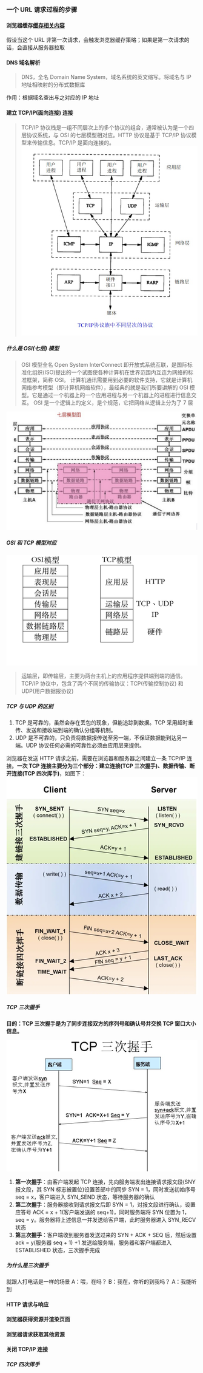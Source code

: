 <!--
 * @Author: your name
 * @Date: 2020-06-24 09:08:19
 * @LastEditTime: 2020-06-27 10:22:10
 * @LastEditors: Please set LastEditors
 * @Description: In User Settings Edit
 * @FilePath: /learningnotes/整理/一个URL的请求过程.md
-->

### 一个 URL 请求过程的步骤

#### 浏览器缓存[缓存相关内容](./性能优化.md)

假设当这个 URL 非第一次请求，会触发浏览器缓存策略；如果是第一次请求的话，会直接从服务器拉取

#### DNS 域名解析

> DNS，全名 Domain Name System，域名系统的英文缩写。将域名与 IP 地址相映射的分布式数据库

作用：根据域名查出与之对应的 IP 地址

#### 建立 TCP/IP(面向连接) 连接

> TCP/IP 协议栈是一组不同层次上的多个协议的组合，通常被认为是一个四层协议系统，与 OSI 的七层模型相对应。HTTP 协议是基于 TCP/IP 协议模型来传输信息。TCP/IP 是面向连接的。
> ![TCP/IP协议栈的组成](../image/TCP:IP.jpg)

##### 什么是 OSI(七层) 模型

> OSI 模型全名 Open System InterConnect 即开放式系统互联，是国际标准化组织(ISO)提出的一个试图使各种计算机在世界范围内互连为网络的标准框架，简称 OSI。
> 计算机通讯需要用到必要的软件支持，它就是计算机网络参考模型（即计算机网络软件），最经典的就是我们所要讲解的 OSI 模型。它是通过一个机器上的一个应用进程与另一个机器上的进程进行信息交互。
> OSI 是一个逻辑上的定义，是个规范，它把网络从逻辑上分为了 7 层

![OSI7层模型](../image/OSI.png)

##### OSI 和 TCP 模型对应

![OSI和TCP](../image/OSI和TCP模型.png)

> 运输层，即传输层，主要为两台主机上的应用程序提供端到端的通信。TCP/IP 协议中，包含了两个不同的传输协议：TCP(传输控制协议) 和 UDP(用户数据报协议)

##### TCP 与 UDP 的区别

1. TCP 是可靠的，虽然会存在丢包的现象，但能追踪到数据。TCP 采用超时重传、发送和接收端到端的确认分组等机制。
2. UDP 是不可靠的，只负责将数据报传送至另一端，不保证数据能到达另一端。UDP 协议任何必需的可靠性必须由应用层来提供。

浏览器在发送 HTTP 请求之前，需要在浏览器和服务器之间建立一条 TCP/IP 连接。**一次 TCP 连接主要分为三个部分：建立连接(TCP 三次握手)、数据传输、断开连接(TCP 四次挥手)**，如图下：
![一次TCP连接共分为三部分](../image/一次TCP连接的三步.png)

##### TCP 三次握手

**目的：TCP 三次握手是为了同步连接双方的序列号和确认号并交换 TCP 窗口大小信息。**

![三次握手](../image/TCP三次握手.jpg)

1. **第一次握手**：由客户端发起 TCP 连接，先向服务端发出连接请求报文段(SNY 报文段，其 SYN 标志被置位)设置首部中的同步 SYN = 1，同时发送初始序号 seq = x，客户端进入 SYN_SEND 状态，等待服务器的确认
2. **第二次握手**：服务器接收到请求报文后即 SYN = 1，对报文段进行确认，设置应答号 ACK = x + 1(客户端发送的 seq+1)，同时服务端将 SYN 位置为 1，seq = y。服务器将上述信息一并发送给客户端，此时服务器进入 SYN_RECV 状态
3. **第三次握手**：客户端收到服务器发送过来的 SYN + ACK + SEQ 后，然后设置 ack = y(服务器 seq + 1) +1 发送给服务端，服务器和客户端都进入 ESTABLISHED 状态，三次握手完成

##### 为什么是三次握手

就跟人打电话是一样的场景
A：喂，在吗？
B：我在，你听的到我吗？
A：我能听到

#### HTTP 请求与响应

#### 浏览器获得资源并渲染页面

#### 浏览器请求获取其他资源

#### 关闭 TCP/IP 连接

##### TCP 四次挥手
